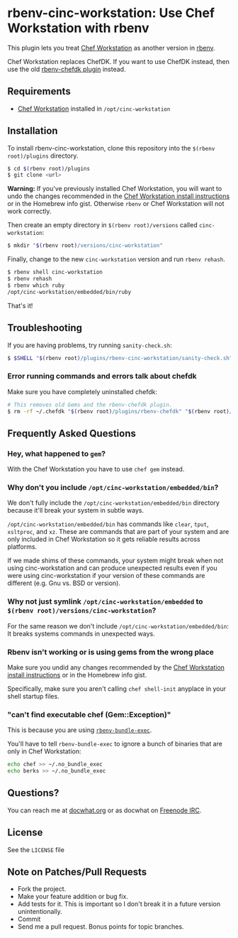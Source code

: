 # rbenv-cinc-workstation: Use Chef Workstation with rbenv

This plugin lets you treat [Chef Workstation](https://downloads.chef.io/cinc-workstation/) as another version in [rbenv](http://rbenv.org/).

Chef Workstation replaces ChefDK. If you want to use ChefDK instead, then use the old [rbenv-chefdk plugin](https://github.com/docwhat/rbenv-chefdk) instead.

## Requirements

-   [Chef Workstation](https://downloads.chef.io/cinc-workstation/) installed in `/opt/cinc-workstation`

## Installation

To install rbenv-cinc-workstation, clone this repository into the `$(rbenv root)/plugins` directory.

```sh
$ cd $(rbenv root)/plugins
$ git clone <url>
```

**Warning:** If you've previously installed Chef Workstation, you will want to undo the changes recommended in the [Chef Workstation install instructions](https://docs.chef.io/install_dk.html#set-system-ruby) or in the Homebrew info gist. Otherwise `rbenv` or Chef Workstation will not work correctly.

Then create an empty directory in `$(rbenv root)/versions` called `cinc-workstation`:

```sh
$ mkdir "$(rbenv root)/versions/cinc-workstation"
```

Finally, change to the new `cinc-workstation` version and run `rbenv rehash`.

```sh
$ rbenv shell cinc-workstation
$ rbenv rehash
$ rbenv which ruby
/opt/cinc-workstation/embedded/bin/ruby
```

That's it!

## Troubleshooting

If you are having problems, try running `sanity-check.sh`:

```sh
$ $SHELL "$(rbenv root)/plugins/rbenv-cinc-workstation/sanity-check.sh"
```

### Error running commands and errors talk about chefdk

Make sure you have completely uninstalled chefdk:

```sh
# This removes old Gems and the rbenv-chefdk plugin.
$ rm -rf ~/.chefdk "$(rbenv root)/plugins/rbenv-chefdk" "$(rbenv root)/versions/chefdk"
```

## Frequently Asked Questions

### Hey, what happened to `gem`?

With the Chef Workstation you have to use `chef gem` instead.

### Why don't you include `/opt/cinc-workstation/embedded/bin`?

We don't fully include the `/opt/cinc-workstation/embedded/bin` directory because it'll break your system in subtle ways.

`/opt/cinc-workstation/embedded/bin` has commands like `clear`, `tput`, `xsltproc`, and `xz`. These are commands that are part of your system and are only included in Chef Workstation so it gets reliable results across platforms.

If we made shims of these commands, your system might break when not using cinc-workstation and can produce unexpected results even if you were using cinc-workstation if your version of these commands are different (e.g. Gnu vs. BSD or version).

### Why not just symlink `/opt/cinc-workstation/embedded` to `$(rbenv root)/versions/cinc-workstation`?

For the same reason we don't include `/opt/cinc-workstation/embedded/bin`: It breaks systems commands in unexpected ways.

### Rbenv isn't working or is using gems from the wrong place

Make sure you undid any changes recommended by the [Chef Workstation install instructions](https://docs.chef.io/install_dk.html#set-system-ruby) or in the Homebrew info gist.

Specifically, make sure you aren't calling `chef shell-init` anyplace in your shell startup files.

### "can't find executable chef (Gem::Exception)"

This is because you are using [`rbenv-bundle-exec`](https://github.com/maljub01/rbenv-bundle-exec).

You'll have to tell `rbenv-bundle-exec` to ignore a bunch of binaries that are only in Chef Workstation:

```sh
echo chef >> ~/.no_bundle_exec
echo berks >> ~/.no_bundle_exec
```

## Questions?

You can reach me at [docwhat.org](https://docwhat.org/email/) or as docwhat on [Freenode IRC](https://freenode.net/).

## License

See the `LICENSE` file

## Note on Patches/Pull Requests

-   Fork the project.
-   Make your feature addition or bug fix.
-   Add tests for it. This is important so I don't break it in a future version unintentionally.
-   Commit
-   Send me a pull request. Bonus points for topic branches.
